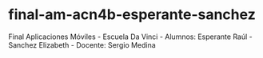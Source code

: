 # final-am-acn4b-esperante-sanchez
Final Aplicaciones Móviles - Escuela Da Vinci - Alumnos: Esperante Raúl - Sanchez Elizabeth - Docente: Sergio Medina 
